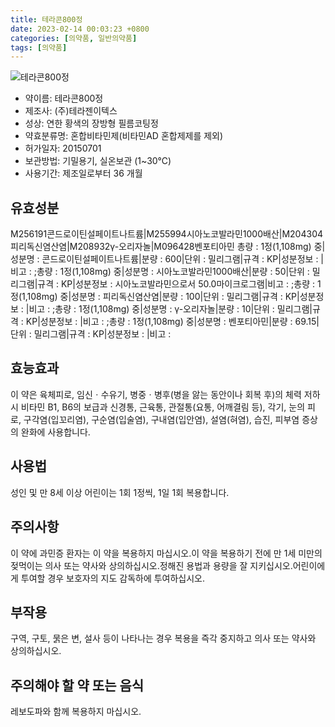 ```yaml
---
title: 테라콘800정
date: 2023-02-14 00:03:23 +0800
categories: [의약품, 일반의약품]
tags: [의약품]
---
```

![테라콘800정](https://nedrug.mfds.go.kr/pbp/cmn/itemImageDownload/147427100481600009)

- 약이름: 테라콘800정
- 제조사: (주)테라젠이텍스
- 성상: 연한 황색의 장방형 필름코팅정
- 약효분류명: 혼합비타민제(비타민AD 혼합제제를 제외)
- 허가일자: 20150701
- 보관방법: 기밀용기, 실온보관 (1~30℃)
- 사용기간: 제조일로부터 36 개월
## 유효성분
M256191콘드로이틴설페이트나트륨|M255994시아노코발라민1000배산|M204304피리독신염산염|M208932γ-오리자놀|M096428벤포티아민
총량 : 1정(1,108mg) 중|성분명 : 콘드로이틴설페이트나트륨|분량 : 600|단위 : 밀리그램|규격 : KP|성분정보 : |비고 : ;총량 : 1정(1,108mg) 중|성분명 : 시아노코발라민1000배산|분량 : 50|단위 : 밀리그램|규격 : KP|성분정보 : 시아노코발라민으로서 50.0마이크로그램|비고 : ;총량 : 1정(1,108mg) 중|성분명 : 피리독신염산염|분량 : 100|단위 : 밀리그램|규격 : KP|성분정보 : |비고 : ;총량 : 1정(1,108mg) 중|성분명 : γ-오리자놀|분량 : 10|단위 : 밀리그램|규격 : KP|성분정보 : |비고 : ;총량 : 1정(1,108mg) 중|성분명 : 벤포티아민|분량 : 69.15|단위 : 밀리그램|규격 : KP|성분정보 : |비고 :
## 효능효과
이 약은 육체피로, 임신ㆍ수유기, 병중ㆍ병후(병을 앓는 동안이나 회복 후)의 체력 저하 시 비타민 B1, B6의 보급과 신경통, 근육통, 관절통(요통, 어깨결림 등), 각기, 눈의 피로, 구각염(입꼬리염), 구순염(입술염), 구내염(입안염), 설염(혀염), 습진, 피부염 증상의 완화에 사용합니다.
## 사용법
성인 및 만 8세 이상 어린이는 1회 1정씩, 1일 1회 복용합니다.
## 주의사항
이 약에 과민증 환자는 이 약을 복용하지 마십시오.이 약을 복용하기 전에 만 1세 미만의 젖먹이는 의사 또는 약사와 상의하십시오.정해진 용법과 용량을 잘 지키십시오.어린이에게 투여할 경우 보호자의 지도 감독하에 투여하십시오.
## 부작용
구역, 구토, 묽은 변, 설사 등이 나타나는 경우 복용을 즉각 중지하고 의사 또는 약사와 상의하십시오.
## 주의해야 할 약 또는 음식
레보도파와 함께 복용하지 마십시오.
